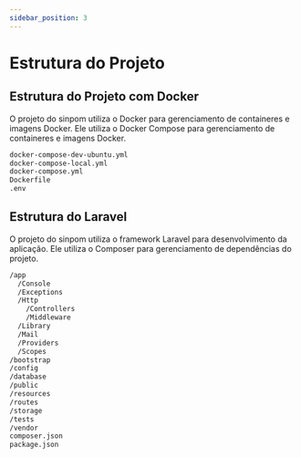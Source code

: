 ```yaml
---
sidebar_position: 3
---
```


# Estrutura do Projeto

## Estrutura do Projeto com Docker

O projeto do sinpom utiliza o Docker para gerenciamento de containeres e imagens Docker. Ele utiliza o Docker Compose para gerenciamento de containeres e imagens Docker.

```bash
docker-compose-dev-ubuntu.yml
docker-compose-local.yml
docker-compose.yml
Dockerfile
.env
```

<!-- ```bash
./.docker
  /traefik
  /mysql
./webapp
docker-compose.yml
``` -->

## Estrutura do Laravel

O projeto do sinpom utiliza o framework Laravel para desenvolvimento da aplicação. Ele utiliza o Composer para gerenciamento de dependências do projeto.

```bash
/app
  /Console
  /Exceptions
  /Http
    /Controllers
    /Middleware
  /Library
  /Mail
  /Providers
  /Scopes
/bootstrap
/config
/database
/public
/resources
/routes
/storage
/tests
/vendor
composer.json
package.json
```
